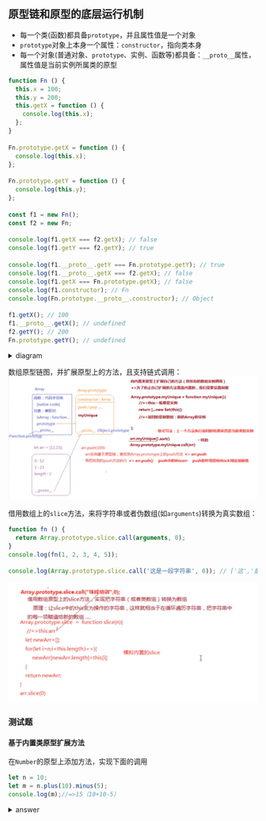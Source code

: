 ## 原型链和原型的底层运行机制
* 每一个类(函数)都具备`prototype`，并且属性值是一个对象
* `prototype`对象上本身一个属性：`constructor`，指向类本身
* 每一个对象(普通对象、`prototype`、实例、函数等)都具备：`__proto__`属性，属性值是当前实例所属类的原型

```javascript
function Fn () {
  this.x = 100;
  this.y = 200;
  this.getX = function () {
    console.log(this.x);
  };
}

Fn.prototype.getX = function () {
  console.log(this.x);
};

Fn.prototype.getY = function () {
  console.log(this.y);
};

const f1 = new Fn();
const f2 = new Fn;

console.log(f1.getX === f2.getX); // false
console.log(f1.getY === f2.getY); // true

console.log(f1.__proto__.getY === Fn.prototype.getY); // true
console.log(f1.__proto__.getX === f2.getX); // false
console.log(f1.getX === Fn.prototype.getX); // false
console.log(f1.constructor); // Fn
console.log(Fn.prototype.__proto__.constructor); // Object

f1.getX(); // 100
f1.__proto__.getX(); // undefined
f2.getY(); // 200
Fn.prototype.getY(); // undefined
```

<details>
  <summary>diagram</summary>
  
  ![](https://raw.githubusercontent.com/wangkaiwd/drawing-bed/master/20200326232606.png)
  ![](https://raw.githubusercontent.com/wangkaiwd/drawing-bed/master/20200327003810.png)
</details>

数组原型链图，并扩展原型上的方法，且支持链式调用：
![](https://raw.githubusercontent.com/wangkaiwd/drawing-bed/master/20200327004016.png)

借用数组上的`slice`方法，来将字符串或者伪数组(如`arguments`)转换为真实数组：
```javascript
function fn () {
  return Array.prototype.slice.call(arguments, 0);
}
console.log(fn(1, 2, 3, 4, 5));

console.log(Array.prototype.slice.call('这是一段字符串', 0)); // ['这','是','一','段','字','符','串']
```
![](https://raw.githubusercontent.com/wangkaiwd/drawing-bed/master/20200327005239.png)

### 测试题

#### 基于内置类原型扩展方法

在`Number`的原型上添加方法，实现下面的调用
```javascript
let n = 10;
let m = n.plus(10).minus(5);
console.log(m);//=>15（10+10-5）
```
<details>
  <summary>answer</summary>
  
  ```javascript
  (function (proto) {
    const toNumber = number => {
      number = Number(number);
      if (isNaN(number)) {
        number = 0;
      }
      return number;
    };
  
    proto.plus = function (number) {
      return this + toNumber(number);
    };
    proto.minus = function (number) {
      return this - toNumber(number);
    };
  })(Number.prototype);  
  ```
</details>
